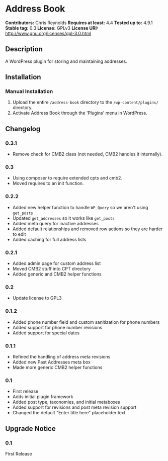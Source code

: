 # Address Book #
**Contributors:**      Chris Reynolds
**Requires at least:** 4.4
**Tested up to:**      4.9.1
**Stable tag:**        0.3
**License:**           GPLv3
**License URI:**       http://www.gnu.org/licenses/gpl-3.0.html

## Description ##

A WordPress plugin for storing and maintaining addresses.

## Installation ##

### Manual Installation ###

1. Upload the entire `/address-book` directory to the `/wp-content/plugins/` directory.
2. Activate Address Book through the 'Plugins' menu in WordPress.

## Changelog ##

### 0.3.1 ###
* Remove check for CMB2 class (not needed, CMB2 handles it internally).

### 0.3 ###
* Using composer to require extended cpts and cmb2.
* Moved requires to an init function.

### 0.2.2 ###
* Added new helper function to handle `WP_Query` so we aren't using `get_posts`
* Updated `get_addresses` so it works like `get_posts`
* Added meta query for inactive addresses
* Added default relationships and removed row actions so they are harder to edit
* Added caching for full address lists

### 0.2.1 ###
* Added admin page for custom address list
* Moved CMB2 stuff into CPT directory
* Added generic and CMB2 helper functions

### 0.2 ###
* Update license to GPL3

### 0.1.2 ###
* Added phone number field and custom sanitization for phone numbers
* Added support for phone number revisions
* Added support for special dates

### 0.1.1 ###
* Refined the handling of address meta revisions
* Added new Past Addresses meta box
* Made more generic CMB2 helper functions

### 0.1 ###
* First release
* Adds initial plugin framework
* Added post type, taxonomies, and initial metaboxes
* Added support for revisions and post meta revision support
* Changed the default "Enter title here" placeholder text

## Upgrade Notice ##

### 0.1 ###
First Release
